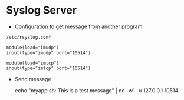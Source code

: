 # Syslog Server 

* Configuration to get message from another program

```/etc/rsyslog.conf```

    module(load="imudp")
    input(type="imudp" port="10514")

    module(load="imtcp")
    input(type="imtcp" port="10514")

* Send message

    echo "myapp.sh: This is a test message" | nc -w1 -u 127.0.0.1 10514

